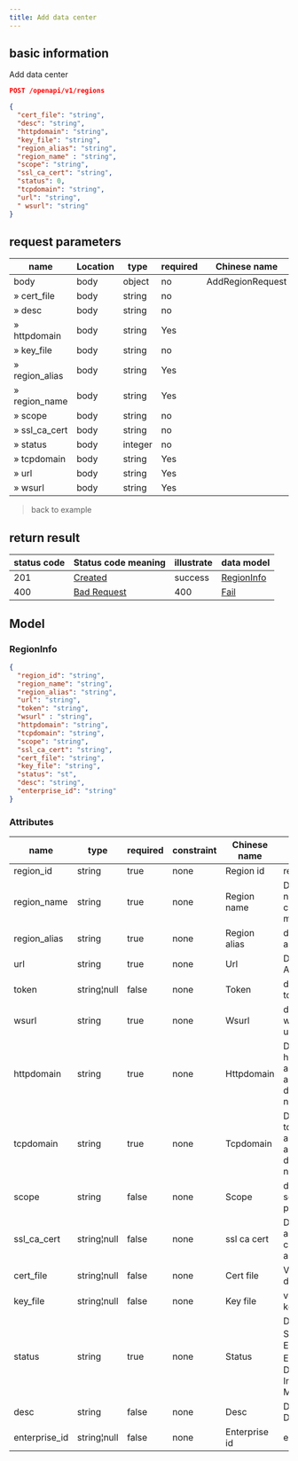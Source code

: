 ```yaml
---
title: Add data center
---
```


## basic information

Add data center

```json title="请求路径"
POST /openapi/v1/regions
```

```json title="Body请求参数"
{
  "cert_file": "string",
  "desc": "string",
  "httpdomain": "string",
  "key_file": "string",
  "region_alias": "string",
  "region_name" : "string",
  "scope": "string",
  "ssl_ca_cert": "string",
  "status": 0,
  "tcpdomain": "string",
  "url": "string",
  " wsurl": "string"
}
```

## request parameters

| name            | Location | type    | required | Chinese name     | illustrate    |
| --------------- | -------- | ------- | -------- | ---------------- | ------------- |
| body            | body     | object  | no       | AddRegionRequest | none          |
| » cert_file     | body     | string  | no       |                  | none          |
| » desc          | body     | string  | no       |                  | Remark        |
| » httpdomain    | body     | string  | Yes      |                  | none          |
| » key_file      | body     | string  | no       |                  | none          |
| » region_alias  | body     | string  | Yes      |                  | cluster alias |
| » region_name   | body     | string  | Yes      |                  | cluster ID    |
| » scope         | body     | string  | no       |                  | none          |
| » ssl_ca_cert | body     | string  | no       |                  | none          |
| » status        | body     | integer | no       |                  | none          |
| » tcpdomain     | body     | string  | Yes      |                  | none          |
| » url           | body     | string  | Yes      |                  | none          |
| » wsurl         | body     | string  | Yes      |                  | none          |

> back to example

## return result

| status code | Status code meaning                                              | illustrate | data model                |
| ----------- | ---------------------------------------------------------------- | ---------- | ------------------------- |
| 201         | [Created](https://tools.ietf.org/html/rfc7231#section-6.3.2)     | success    | [RegionInfo](#regioninfo) |
| 400         | [Bad Request](https://tools.ietf.org/html/rfc7231#section-6.5.1) | 400        | [Fail](#schemafail)       |


## Model

### RegionInfo

```json
{
  "region_id": "string",
  "region_name": "string",
  "region_alias": "string",
  "url": "string",
  "token": "string",
  "wsurl" : "string",
  "httpdomain": "string",
  "tcpdomain": "string",
  "scope": "string",
  "ssl_ca_cert": "string",
  "cert_file": "string",
  "key_file": "string",
  "status": "st",
  "desc": "string",
  "enterprise_id": "string"
}

```

### Attributes

| name          | type        | required | constraint | Chinese name  | illustrate                                                           |
| ------------- | ----------- | -------- | ---------- | ------------- | -------------------------------------------------------------------- |
| region_id     | string      | true     | none       | Region id     | region id                                                            |
| region_name   | string      | true     | none       | Region name   | Data center name, cannot be modified                                 |
| region_alias  | string      | true     | none       | Region alias  | data center alias                                                    |
| url           | string      | true     | none       | Url           | Datacenter API url                                                   |
| token         | string¦null | false    | none       | Token         | data center token                                                    |
| wsurl         | string      | true     | none       | Wsurl         | datacenter websocket url                                             |
| httpdomain    | string      | true     | none       | Httpdomain    | Data center http application access root domain name                 |
| tcpdomain     | string      | true     | none       | Tcpdomain     | Data center tcp application access root domain name                  |
| scope         | string      | false    | none       | Scope         | data center scope private|public                                     |
| ssl_ca_cert | string¦null | false    | none       | ssl ca cert   | Data center access ca certificate address                            |
| cert_file     | string¦null | false    | none       | Cert file     | Verify documents                                                     |
| key_file      | string¦null | false    | none       | Key file      | verification key                                                     |
| status        | string      | true     | none       | Status        | Data Center Status 0：Editing 1: Enabled 2：Disabled 3: In Maintenance |
| desc          | string      | false    | none       | Desc          | Data Center Description                                              |
| enterprise_id | string¦null | false    | none       | Enterprise id | enterprise id                                                        |